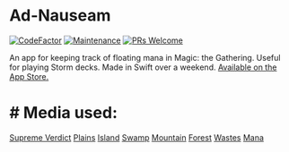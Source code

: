 # Ad-Nauseam

[![CodeFactor](https://www.codefactor.io/repository/github/brandonslaght/ad-nauseam/badge)](https://www.codefactor.io/repository/github/brandonslaght/ad-nauseam)
[![Maintenance](https://img.shields.io/badge/Maintained%3F-yes-green.svg)](https://github.com/BrandonSlaght/Ad-Nauseam/graphs/commit-activity)
[![PRs Welcome](https://img.shields.io/badge/PRs%3F-welcome-green.svg)](https://github.com/BrandonSlaght/Ad-Nauseam/blob/master/.github/contributing.md)

An app for keeping track of floating mana in Magic: the Gathering. Useful for playing Storm decks. Made in Swift over a weekend. [Available on the App Store.](https://apps.apple.com/us/app/mana-count/id1361900486 "App Store link")

# # Media used:

[Supreme Verdict](http://www.artofmtg.com/art/supreme-verdict/ "Link to Art of MTG")
[Plains](https://scryfall.com/card/ust/212/plains "Link to Scryfall")
[Island](https://scryfall.com/card/ust/213/island "Link to Scryfall")
[Swamp](https://scryfall.com/card/ust/214/swamp "Link to Scryfall")
[Mountain](https://scryfall.com/card/ust/215/mountain "Link to Scryfall")
[Forest](https://scryfall.com/card/ust/216/forest "Link to Scryfall")
[Wastes](https://scryfall.com/card/ogw/183a/wastes "Link to Scryfall")
[Mana](https://www.deviantart.com/thekagestar/art/Magic-the-Gathering-Symbols-193306481 "Link to DeviantArt")
